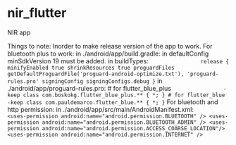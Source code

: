 # nir_flutter

NIR app

Things to note:
    Inorder to make release version of the app to work.
    For bluetooth plus to work:
        in ./android/app/build.gradle:
            in defaultConfig
                minSdkVersion 19 must be added.
            in buildTypes:
`                release {
                    minifyEnabled true
                    shrinkResources true
                    proguardFiles getDefaultProguardFile('proguard-android-optimize.txt'), 'proguard-rules.pro'
                    signingConfig signingConfigs.debug
                }`
        in ./android/app/proguard-rules.pro:
                # for flutter_blue_plus
`                -keep class com.boskokg.flutter_blue_plus.** { *; }
                # for flutter_blue
                -keep class com.pauldemarco.flutter_blue.** { *; }`
    For bluetooth and http permission:
            in ./android/app/src/main/AndroidManifest.xml:
`                <uses-permission android:name="android.permission.BLUETOOTH" />
                <uses-permission android:name="android.permission.BLUETOOTH_ADMIN" />
                <uses-permission android:name="android.permission.ACCESS_COARSE_LOCATION"/>
                <uses-permission android:name="android.permission.INTERNET" />
`